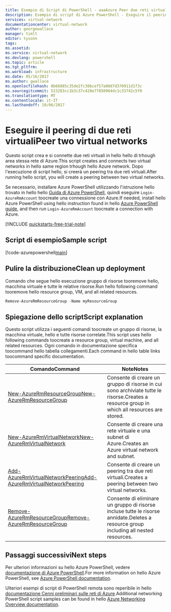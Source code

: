 ```yaml
---
title: Esempio di Script di PowerShell - aaaAzure Peer due reti virtuali | Documenti Microsoft
description: Esempio di script di Azure PowerShell - Eseguire il peering di due reti virtuali
services: virtual-network
documentationcenter: virtual-network
author: georgewallace
manager: timlt
editor: tysonn
tags: 
ms.assetid: 
ms.service: virtual-network
ms.devlang: powershell
ms.topic: article
ms.tgt_pltfrm: 
ms.workload: infrastructure
ms.date: 05/16/2017
ms.author: gwallace
ms.openlocfilehash: 8b66085c35de2fc30bcef57a00d7d370911d1f3c
ms.sourcegitcommit: 523283cc1b3c37c428e77850964dc1c33742c5f0
ms.translationtype: MT
ms.contentlocale: it-IT
ms.lasthandoff: 10/06/2017
---
```

# <a name="peer-two-virtual-networks"></a><span data-ttu-id="49d9c-103">Eseguire il peering di due reti virtuali</span><span class="sxs-lookup"><span data-stu-id="49d9c-103">Peer two virtual networks</span></span>

<span data-ttu-id="49d9c-104">Questo script crea e si connette due reti virtuali in hello hello di trhough area stessa rete di Azure.</span><span class="sxs-lookup"><span data-stu-id="49d9c-104">This script creates and connects two virtual networks in hello same region trhough hello Azure network.</span></span> <span data-ttu-id="49d9c-105">Dopo l'esecuzione di script hello, si creerà un peering tra due reti virtuali.</span><span class="sxs-lookup"><span data-stu-id="49d9c-105">After running hello script, you will create a peering between two virtual networks.</span></span>

<span data-ttu-id="49d9c-106">Se necessario, installare Azure PowerShell utilizzando l'istruzione hello trovato in hello hello [Guida di Azure PowerShell](https://docs.microsoft.com/powershell/azureps-cmdlets-docs/), quindi eseguire `Login-AzureRmAccount` toocreate una connessione con Azure.</span><span class="sxs-lookup"><span data-stu-id="49d9c-106">If needed, install hello Azure PowerShell using hello instruction found in hello [Azure PowerShell guide](https://docs.microsoft.com/powershell/azureps-cmdlets-docs/), and then run `Login-AzureRmAccount` toocreate a connection with Azure.</span></span>

[!INCLUDE [quickstarts-free-trial-note](../../../includes/quickstarts-free-trial-note.md)]

## <a name="sample-script"></a><span data-ttu-id="49d9c-107">Script di esempio</span><span class="sxs-lookup"><span data-stu-id="49d9c-107">Sample script</span></span>

[!code-azurepowershell[main](../../../powershell_scripts/virtual-network/peer-two-virtual-networks/peer-two-virtual-networks.ps1 "Peer two networks")]

## <a name="clean-up-deployment"></a><span data-ttu-id="49d9c-108">Pulire la distribuzione</span><span class="sxs-lookup"><span data-stu-id="49d9c-108">Clean up deployment</span></span> 

<span data-ttu-id="49d9c-109">Comando che segue hello esecuzione gruppo di risorse tooremove hello, macchina virtuale e tutte le relative risorse.</span><span class="sxs-lookup"><span data-stu-id="49d9c-109">Run hello following command tooremove hello resource group, VM, and all related resources.</span></span>

```powershell
Remove-AzureRmResourceGroup -Name myResourceGroup
```

## <a name="script-explanation"></a><span data-ttu-id="49d9c-110">Spiegazione dello script</span><span class="sxs-lookup"><span data-stu-id="49d9c-110">Script explanation</span></span>

<span data-ttu-id="49d9c-111">Questo script utilizza i seguenti comandi toocreate un gruppo di risorse, la macchina virtuale, hello e tutte risorse correlate.</span><span class="sxs-lookup"><span data-stu-id="49d9c-111">This script uses hello following commands toocreate a resource group, virtual machine, and all related resources.</span></span> <span data-ttu-id="49d9c-112">Ogni comando in documentazione specifica toocommand hello tabella collegamenti.</span><span class="sxs-lookup"><span data-stu-id="49d9c-112">Each command in hello table links toocommand specific documentation.</span></span>

| <span data-ttu-id="49d9c-113">Comando</span><span class="sxs-lookup"><span data-stu-id="49d9c-113">Command</span></span> | <span data-ttu-id="49d9c-114">Note</span><span class="sxs-lookup"><span data-stu-id="49d9c-114">Notes</span></span> |
|---|---|
| [<span data-ttu-id="49d9c-115">New-AzureRmResourceGroup</span><span class="sxs-lookup"><span data-stu-id="49d9c-115">New-AzureRmResourceGroup</span></span>](/powershell/module/azurerm.resources/new-azurermresourcegroup) | <span data-ttu-id="49d9c-116">Consente di creare un gruppo di risorse in cui sono archiviate tutte le risorse.</span><span class="sxs-lookup"><span data-stu-id="49d9c-116">Creates a resource group in which all resources are stored.</span></span> | 
| [<span data-ttu-id="49d9c-117">New-AzureRmVirtualNetwork</span><span class="sxs-lookup"><span data-stu-id="49d9c-117">New-AzureRmVirtualNetwork</span></span>](/powershell/module/azurerm.network/new-azurermvirtualnetwork)| <span data-ttu-id="49d9c-118">Consente di creare una rete virtuale e una subnet di Azure.</span><span class="sxs-lookup"><span data-stu-id="49d9c-118">Creates an Azure virtual network and subnet.</span></span> |
| [<span data-ttu-id="49d9c-119">Add-AzureRmVirtualNetworkPeering</span><span class="sxs-lookup"><span data-stu-id="49d9c-119">Add-AzureRmVirtualNetworkPeering</span></span>](/powershell/module/azurerm.network/add-azurermvirtualnetworkpeering) | <span data-ttu-id="49d9c-120">Consente di creare un peering tra due reti virtuali.</span><span class="sxs-lookup"><span data-stu-id="49d9c-120">Creates a peering between two virtual networks.</span></span>  |
| [<span data-ttu-id="49d9c-121">Remove-AzureRmResourceGroup</span><span class="sxs-lookup"><span data-stu-id="49d9c-121">Remove-AzureRmResourceGroup</span></span>](/powershell/module/azurerm.resources/remove-azurermresourcegroup) | <span data-ttu-id="49d9c-122">Consente di eliminare un gruppo di risorse incluse tutte le risorse annidate.</span><span class="sxs-lookup"><span data-stu-id="49d9c-122">Deletes a resource group including all nested resources.</span></span> |

## <a name="next-steps"></a><span data-ttu-id="49d9c-123">Passaggi successivi</span><span class="sxs-lookup"><span data-stu-id="49d9c-123">Next steps</span></span>

<span data-ttu-id="49d9c-124">Per ulteriori informazioni su hello Azure PowerShell, vedere [documentazione di Azure PowerShell](https://docs.microsoft.com/powershell/azure/overview).</span><span class="sxs-lookup"><span data-stu-id="49d9c-124">For more information on hello Azure PowerShell, see [Azure PowerShell documentation](https://docs.microsoft.com/powershell/azure/overview).</span></span>

<span data-ttu-id="49d9c-125">Ulteriori esempi di script di PowerShell remota sono reperibile in hello [documentazione Cenni preliminari sulle reti di Azure](../powershell-samples.md?toc=%2fazure%2fnetworking%2ftoc.json).</span><span class="sxs-lookup"><span data-stu-id="49d9c-125">Additional networking PowerShell script samples can be found in hello [Azure Networking Overview documentation](../powershell-samples.md?toc=%2fazure%2fnetworking%2ftoc.json).</span></span>
